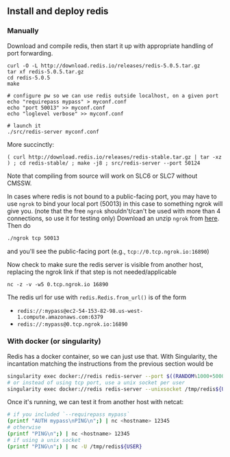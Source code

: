 ## Install and deploy redis

### Manually

Download and compile redis, then start it up
with appropriate handling of port forwarding.
```
curl -O -L http://download.redis.io/releases/redis-5.0.5.tar.gz
tar xf redis-5.0.5.tar.gz
cd redis-5.0.5
make

# configure pw so we can use redis outside localhost, on a given port
echo "requirepass mypass" > myconf.conf
echo "port 50013" >> myconf.conf
echo "loglevel verbose" >> myconf.conf

# launch it
./src/redis-server myconf.conf

```

More succinctly:
```
( curl http://download.redis.io/releases/redis-stable.tar.gz | tar -xz ) ; cd redis-stable/ ; make -j8 ; src/redis-server --port 50124
```
Note that compiling from source will work on SLC6 or SLC7 without CMSSW.

In cases where redis is not bound to a public-facing port, you may have to use `ngrok`
to bind your local port (50013) in this case to something ngrok will give you.
(note that the free `ngrok` shouldn't/can't be used with more than 4 connections, so use it for testing only)
Download an unzip `ngrok` from [here](https://ngrok.com/download). Then do
```bash
./ngrok tcp 50013
```
and you'll see the public-facing port (e.g., `tcp://0.tcp.ngrok.io:16890`)

Now check to make sure the redis server is visible from another host, replacing the ngrok link if
that step is not needed/applicable
```
nc -z -v -w5 0.tcp.ngrok.io 16890
```

The redis url for use with `redis.Redis.from_url()` is of the form
* `redis://:mypass@ec2-54-153-82-98.us-west-1.compute.amazonaws.com:6379`
* `redis://:mypass@0.tcp.ngrok.io:16890`

### With docker (or singularity)

Redis has a docker container, so we can just use that. With Singularity, the
incantation matching the instructions from the previous section would be
```bash
singularity exec docker://redis redis-server --port $((RANDOM%1000+50000)) --requirepass mypass --loglevel verbose
# or instead of using tcp port, use a unix socket per user
singularity exec docker://redis redis-server --unixsocket /tmp/redis${USER} --loglevel verbose
```
Once it's running, we can test it from another host with netcat:
```bash
# if you included `--requirepass mypass`
(printf "AUTH mypass\nPING\n";) | nc <hostname> 12345
# otherwise
(printf "PING\n";) | nc <hostname> 12345
# if using a unix socket
(printf "PING\n";) | nc -U /tmp/redis${USER}
```
